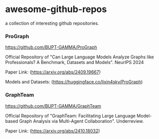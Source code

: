 # awesome-github-repos
a collection of interesting github repositories.

### ProGraph
https://github.com/BUPT-GAMMA/ProGraph

Official Repository of "Can Large Language Models Analyze Graphs like Professionals? A Benchmark, Datasets and Models". NeurIPS 2024

Paper Link: (https://arxiv.org/abs/2409.19667)

Models and Datasets: (https://huggingface.co/lixin4sky/ProGraph)

### GraphTeam
https://github.com/BUPT-GAMMA/GraphTeam

Official Repository of "GraphTeam: Facilitating Large Language Model-based Graph Analysis via Multi-Agent Collaboration". Underreview.

Paper Link: (https://arxiv.org/abs/2410.18032)